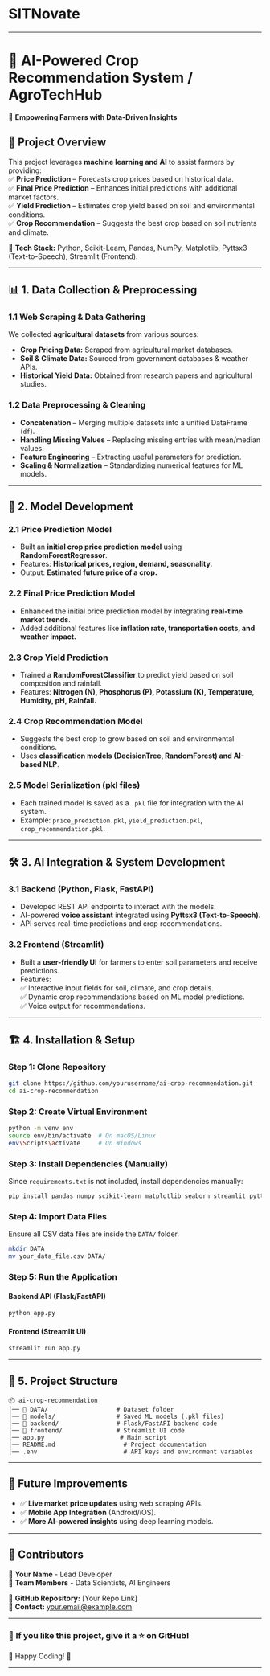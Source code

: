 # SITNovate

---

# 🌾 AI-Powered Crop Recommendation System /  AgroTechHub 
 
🚀 **Empowering Farmers with Data-Driven Insights**  

## 📌 Project Overview  
This project leverages **machine learning and AI** to assist farmers by providing:  
✅ **Price Prediction** – Forecasts crop prices based on historical data.  
✅ **Final Price Prediction** – Enhances initial predictions with additional market factors.  
✅ **Yield Prediction** – Estimates crop yield based on soil and environmental conditions.  
✅ **Crop Recommendation** – Suggests the best crop based on soil nutrients and climate.  

🔹 **Tech Stack:** Python, Scikit-Learn, Pandas, NumPy, Matplotlib, Pyttsx3 (Text-to-Speech), Streamlit (Frontend).  

---

## 📊 1. Data Collection & Preprocessing  
### **1.1 Web Scraping & Data Gathering**  
We collected **agricultural datasets** from various sources:  
- **Crop Pricing Data:** Scraped from agricultural market databases.  
- **Soil & Climate Data:** Sourced from government databases & weather APIs.  
- **Historical Yield Data:** Obtained from research papers and agricultural studies.  

### **1.2 Data Preprocessing & Cleaning**  
- **Concatenation** – Merging multiple datasets into a unified DataFrame (`df`).  
- **Handling Missing Values** – Replacing missing entries with mean/median values.  
- **Feature Engineering** – Extracting useful parameters for prediction.  
- **Scaling & Normalization** – Standardizing numerical features for ML models.  

---

## 🧠 2. Model Development  
### **2.1 Price Prediction Model**  
- Built an **initial crop price prediction model** using **RandomForestRegressor**.  
- Features: **Historical prices, region, demand, seasonality.**  
- Output: **Estimated future price of a crop.**  

### **2.2 Final Price Prediction Model**  
- Enhanced the initial price prediction model by integrating **real-time market trends**.  
- Added additional features like **inflation rate, transportation costs, and weather impact.**  

### **2.3 Crop Yield Prediction**  
- Trained a **RandomForestClassifier** to predict yield based on soil composition and rainfall.  
- Features: **Nitrogen (N), Phosphorus (P), Potassium (K), Temperature, Humidity, pH, Rainfall.**  

### **2.4 Crop Recommendation Model**  
- Suggests the best crop to grow based on soil and environmental conditions.  
- Uses **classification models (DecisionTree, RandomForest) and AI-based NLP**.  

### **2.5 Model Serialization (pkl files)**  
- Each trained model is saved as a `.pkl` file for integration with the AI system.  
- Example: `price_prediction.pkl`, `yield_prediction.pkl`, `crop_recommendation.pkl`.  

---

## 🛠️ 3. AI Integration & System Development  
### **3.1 Backend (Python, Flask, FastAPI)**  
- Developed REST API endpoints to interact with the models.  
- AI-powered **voice assistant** integrated using **Pyttsx3 (Text-to-Speech)**.  
- API serves real-time predictions and crop recommendations.  

### **3.2 Frontend (Streamlit)**  
- Built a **user-friendly UI** for farmers to enter soil parameters and receive predictions.  
- Features:  
  ✅ Interactive input fields for soil, climate, and crop details.  
  ✅ Dynamic crop recommendations based on ML model predictions.  
  ✅ Voice output for recommendations.  

---

## 🏗️ 4. Installation & Setup  
### **Step 1: Clone Repository**  
```bash
git clone https://github.com/yourusername/ai-crop-recommendation.git
cd ai-crop-recommendation
```

### **Step 2: Create Virtual Environment**  
```bash
python -m venv env
source env/bin/activate  # On macOS/Linux
env\Scripts\activate     # On Windows
```

### **Step 3: Install Dependencies (Manually)**  
Since `requirements.txt` is not included, install dependencies manually:  
```bash
pip install pandas numpy scikit-learn matplotlib seaborn streamlit pyttsx3 flask fastapi joblib
```

### **Step 4: Import Data Files**  
Ensure all CSV data files are inside the `DATA/` folder.  
```bash
mkdir DATA
mv your_data_file.csv DATA/
```

### **Step 5: Run the Application**  
#### **Backend API (Flask/FastAPI)**  
```bash
python app.py
```
#### **Frontend (Streamlit UI)**  
```bash
streamlit run app.py
```

---

## 📂 5. Project Structure  
```
📦 ai-crop-recommendation
│── 📁 DATA/                   # Dataset folder
│── 📁 models/                 # Saved ML models (.pkl files)
│── 📁 backend/                # Flask/FastAPI backend code
│── 📁 frontend/               # Streamlit UI code
│── app.py                     # Main script
│── README.md                   # Project documentation
│── .env                        # API keys and environment variables
```

---

## 🚀 Future Improvements  
- ✅ **Live market price updates** using web scraping APIs.  
- ✅ **Mobile App Integration** (Android/iOS).  
- ✅ **More AI-powered insights** using deep learning models.  

---

## 🤝 Contributors  
👤 **Your Name** - Lead Developer  
👤 **Team Members** - Data Scientists, AI Engineers  

🔗 **GitHub Repository:** [Your Repo Link]  
📧 **Contact:** your.email@example.com  

---
### **🌟 If you like this project, give it a ⭐ on GitHub!**  
🚀 Happy Coding! 🚀  

---
